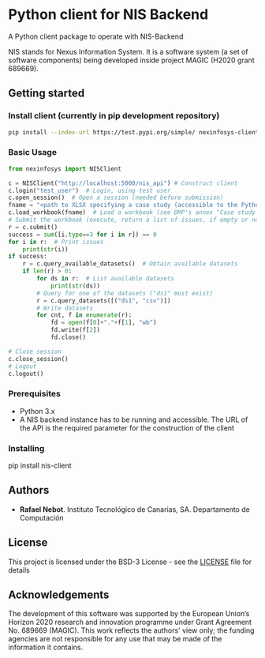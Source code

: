# Python client for NIS Backend 

A Python client package to operate with NIS-Backend

NIS stands for Nexus Information System. It is a software system (a set of software components) being developed
inside project MAGIC (H2020 grant 689669). 

## Getting started

### Install client (currently in pip development repository)
```bash
pip install --index-url https://test.pypi.org/simple/ nexinfosys-client
```

### Basic Usage
```python
from nexinfosys import NISClient

c = NISClient("http://localhost:5000/nis_api") # Construct client
c.login("test_user")  # Login, using test user
c.open_session()  # Open a session (needed before submission)
fname = "<path to XLSX specifying a case study (accessible to the Python interpreter executing this script)>"
c.load_workbook(fname)  # Load a workbook (see DMP's annex "Case study formatting reference") 
# Submit the workbook (execute, return a list of issues, if empty or no issues with type==3, successful execution)
r = c.submit()
success = sum([i.type==3 for i in r]) == 0
for i in r:  # Print issues
    print(str(i))
if success:
    r = c.query_available_datasets()  # Obtain available datasets
    if len(r) > 0:
        for ds in r:  # List available datasets
            print(str(ds))
        # Query for one of the datasets ("ds1" must exist)
        r = c.query_datasets([("ds1", "csv")])
        # Write datasets
        for cnt, f in enumerate(r):
            fd = open(f[0]+"."+f[1], "wb")
            fd.write(f[2])
            fd.close()

# Close session
c.close_session()
# Logout
c.logout()
```

### Prerequisites

* Python 3.x
* A NIS backend instance has to be running and accessible. The URL of the API is the required parameter for the construction of the client

### Installing

pip install nis-client

## Authors

* **Rafael Nebot**. Instituto Tecnológico de Canarias, SA. Departamento de Computación

## License

This project is licensed under the BSD-3 License - see the [LICENSE](LICENSE) file for details

## Acknowledgements

The development of this software was supported by the European Union’s Horizon 2020 research and innovation programme
under Grant Agreement No. 689669 (MAGIC). This work reflects the authors' view only; the funding agencies are not 
responsible for any use that may be made of the information it contains.
